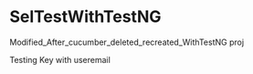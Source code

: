 SelTestWithTestNG
=================

Modified_After_cucumber_deleted_recreated_WithTestNG proj

Testing Key with useremail
